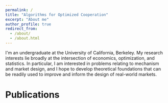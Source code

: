 ```yaml
---
permalink: /
title: "Algorithms for Optimized Cooperation"
excerpt: "About me"
author_profile: true
redirect_from: 
  - /about/
  - /about.html
---
```


I'm an undergraduate at the University of California, Berkeley. My research interests lie broadly at the intersection of economics, optimization, and statistics. In particular, I am interested in problems relating to mechanism and market design, and I hope to develop theoretical foundations that can be readily used to improve and inform the design of real-world markets.

# Publications


















